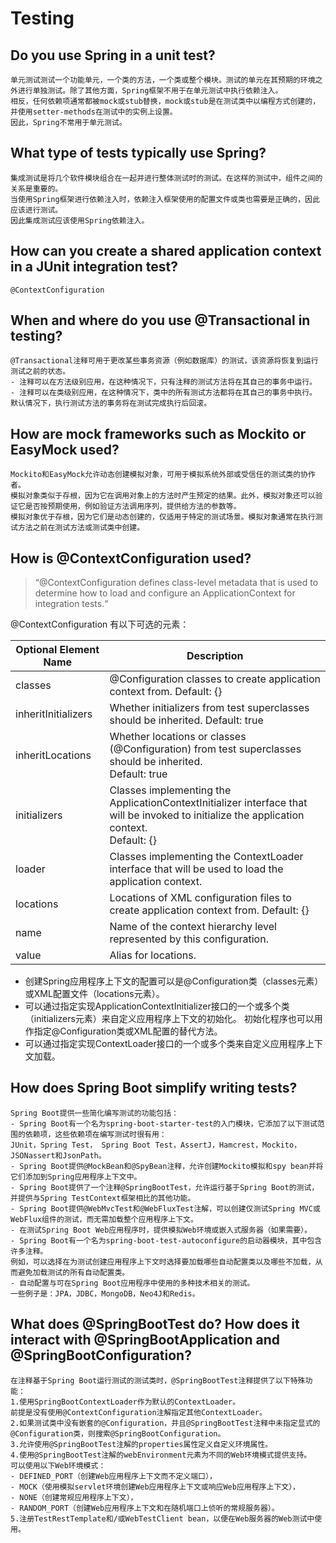 # Testing

## Do you use Spring in a unit test?

```
单元测试测试一个功能单元，一个类的方法，一个类或整个模块。测试的单元在其预期的环境之外进行单独测试。除了其他方面，Spring框架不用于在单元测试中执行依赖注入。
相反，任何依赖项通常都被mock或stub替换，mock或stub是在测试类中以编程方式创建的，并使用setter-methods在测试中的实例上设置。
因此，Spring不常用于单元测试。
```



## What type of tests typically use Spring?

```
集成测试是将几个软件模块组合在一起并进行整体测试时的测试。在这样的测试中，组件之间的关系是重要的。
当使用Spring框架进行依赖注入时，依赖注入框架使用的配置文件或类也需要是正确的，因此应该进行测试。
因此集成测试应该使用Spring依赖注入。
```



## How can you create a shared application context in a JUnit integration test?

```
@ContextConfiguration
```



## When and where do you use @Transactional in testing?

```
@Transactional注释可用于更改某些事务资源（例如数据库）的测试，该资源将恢复到运行测试之前的状态。
- 注释可以在方法级别应用，在这种情况下，只有注释的测试方法将在其自己的事务中运行。
- 注释可以在类级别应用，在这种情况下，类中的所有测试方法都将在其自己的事务中执行。
默认情况下，执行测试方法的事务将在测试完成执行后回滚。
```



## How are mock frameworks such as Mockito or EasyMock used?

```
Mockito和EasyMock允许动态创建模拟对象，可用于模拟系统外部或受信任的测试类的协作者。
模拟对象类似于存根，因为它在调用对象上的方法时产生预定的结果。此外，模拟对象还可以验证它是否按预期使用，例如验证方法调用序列，提供给方法的参数等。
模拟对象优于存根，因为它们是动态创建的，仅适用于特定的测试场景。模拟对象通常在执行测试方法之前在测试方法或测试类中创建。
```



## How is @ContextConfiguration used?

> “@ContextConfiguration defines class-level metadata that is used to determine how to load and configure an ApplicationContext for integration tests.“

@ContextConfiguration 有以下可选的元素：

| Optional Element Name | Description                                                  |
| --------------------- | ------------------------------------------------------------ |
| classes               | @Configuration classes to create application context from. Default: {} |
| inheritInitializers   | Whether initializers from test superclasses should be inherited. Default: true |
| inheritLocations      | Whether locations or classes (@Configuration) from test superclasses should be inherited.<br/>Default: true |
| initializers          | Classes implementing the ApplicationContextInitializer interface that will be invoked to initialize the application context.<br/>Default: {} |
| loader                | Classes implementing the ContextLoader interface that will be used to load the application context. |
| locations             | Locations of XML configuration files to create application context from. Default: {} |
| name                  | Name of the context hierarchy level represented by this configuration. |
| value                 | Alias for locations.                                         |

- 创建Spring应用程序上下文的配置可以是@Configuration类（classes元素）或XML配置文件（locations元素）。
- 可以通过指定实现ApplicationContextInitializer接口的一个或多个类（initializers元素）来自定义应用程序上下文的初始化。
    初始化程序也可以用作指定@Configuration类或XML配置的替代方法。
- 可以通过指定实现ContextLoader接口的一个或多个类来自定义应用程序上下文加载。

## How does Spring Boot simplify writing tests?

```
Spring Boot提供一些简化编写测试的功能包括：
- Spring Boot有一个名为spring-boot-starter-test的入门模块，它添加了以下测试范围的依赖项，这些依赖项在编写测试时很有用：
JUnit，Spring Test， Spring Boot Test，AssertJ，Hamcrest，Mockito，JSONassert和JsonPath。
- Spring Boot提供@MockBean和@SpyBean注释，允许创建Mockito模拟和spy bean并将它们添加到Spring应用程序上下文中。
- Spring Boot提供了一个注释@SpringBootTest，允许运行基于Spring Boot的测试，并提供与Spring TestContext框架相比的其他功能。
- Spring Boot提供@WebMvcTest和@WebFluxTest注解，可以创建仅测试Spring MVC或WebFlux组件的测试，而无需加载整个应用程序上下文。
- 在测试Spring Boot Web应用程序时，提供模拟Web环境或嵌入式服务器（如果需要）。
- Spring Boot有一个名为spring-boot-test-autoconfigure的启动器模块，其中包含许多注释。
例如，可以选择在为测试创建应用程序上下文时选择要加载哪些自动配置类以及哪些不加载，从而避免加载测试的所有自动配置类。
- 自动配置与可在Spring Boot应用程序中使用的多种技术相关的测试。
一些例子是：JPA，JDBC，MongoDB，Neo4J和Redis。
```



## What does @SpringBootTest do? How does it interact with @SpringBootApplication and @SpringBootConfiguration?

```
在注释基于Spring Boot运行测试的测试类时，@SpringBootTest注释提供了以下特殊功能：
1.使用SpringBootContextLoader作为默认的ContextLoader。
前提是没有使用@ContextConfiguration注解指定其他ContextLoader。
2.如果测试类中没有嵌套的@Configuration，并且@SpringBootTest注释中未指定显式的@Configuration类，则搜索@SpringBootConfiguration。
3.允许使用@SpringBootTest注解的properties属性定义自定义环境属性。
4.使用@SpringBootTest注解的webEnvironment元素为不同的Web环境模式提供支持。
可以使用以下Web环境模式：
- DEFINED_PORT（创建Web应用程序上下文而不定义端口），
- MOCK（使用模拟servlet环境创建Web应用程序上下文或响应Web应用程序上下文），
- NONE（创建常规应用程序上下文）， 
- RANDOM_PORT（创建Web应用程序上下文和在随机端口上侦听的常规服务器）。
5.注册TestRestTemplate和/或WebTestClient bean，以便在Web服务器的Web测试中使用。
```

